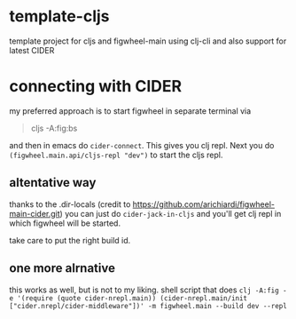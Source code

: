 # template-cljs

template project for cljs and figwheel-main using clj-cli and also support for latest CIDER

# connecting with CIDER

my preferred approach is to start figwheel in separate terminal via
>cljs -A:fig:bs

and then in emacs do ```cider-connect```. This gives you clj repl. Next you do ```(figwheel.main.api/cljs-repl "dev")``` to start the cljs repl.

## altentative way

thanks to the .dir-locals (credit to https://github.com/arichiardi/figwheel-main-cider.git) you can just do ```cider-jack-in-cljs``` and you'll get clj repl in which figwheel will be started.

take care to put the right build id.

## one more alrnative

this works as well, but is not to my liking. shell script that does
```clj -A:fig -e '(require (quote cider-nrepl.main)) (cider-nrepl.main/init ["cider.nrepl/cider-middleware"])' -m figwheel.main --build dev --repl```


